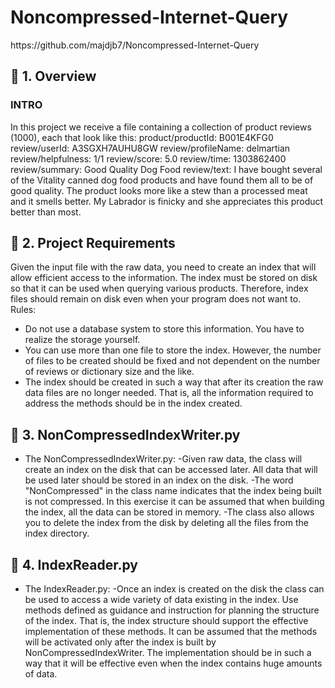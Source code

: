 # Noncompressed-Internet-Query

<p>
 
 
  <!-- Python -->
  
</p>
https://github.com/majdjb7/Noncompressed-Internet-Query

## 🚀 1. Overview

### INTRO 
In this project we receive a file containing a collection of product reviews (1000), each that look like this:
product/productId: B001E4KFG0
review/userId: A3SGXH7AUHU8GW
review/profileName: delmartian
review/helpfulness: 1/1
review/score: 5.0
review/time: 1303862400
review/summary: Good Quality Dog Food
review/text: I have bought several of the Vitality canned dog food products and have
found them all to be of good quality. The product looks more like a stew than a
processed meat and it smells better. My Labrador is finicky and she appreciates this
product better than most.

 ## 🚀 2. Project Requirements
Given the input file with the raw data, you need to create an index that will allow efficient access to the information.
The index must be stored on disk so that it can be used when querying various products. Therefore, index files should remain on disk even when your program does not want to.
Rules:
- Do not use a database system to store this information. You have to realize the storage yourself.
- You can use more than one file to store the index. However, the number of files to be created should be fixed and not dependent on the number of reviews or dictionary size and the like.
- The index should be created in such a way that after its creation the raw data files are no longer needed. That is, all the information required to address the methods should be in the index created.

## 🚀 3. NonCompressedIndexWriter.py
  - The NonCompressedIndexWriter.py:
      -Given raw data, the class will create an index on the disk that can be accessed later. All data that will be used later should be stored in an index on the disk.
      -The word "NonCompressed" in the class name indicates that the index being built is not compressed. In this exercise it can be assumed that when building the index, all the data can be stored in memory.
      -The class also allows you to delete the index from the disk by deleting all the files from the index directory.

## 🚀 4. IndexReader.py
  - The IndexReader.py:
      -Once an index is created on the disk the class can be used to access a wide variety of data existing in the index.
      Use methods defined as guidance and instruction for planning the structure of the index. That is, the index structure should support the effective implementation of these methods.
      It can be assumed that the methods will be activated only after the index is built by NonCompressedIndexWriter.
      The implementation should be in such a way that it will be effective even when the index contains huge amounts of data.

